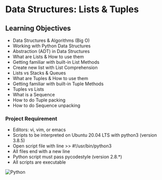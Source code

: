 # Data Structures: Lists & Tuples

## Learning Objectives
* Data Structures & Algorithms (Big O)
* Working with Python Data Structures
* Abstraction (ADT) in Data Structures
* What are Lists & How to use them
* Getting familiar with built-in List Methods
* Create new list with List Comprehension
* Lists vs Stacks & Queues
* What are Tuples & How to use them
* Getting familiar with built-in Tuple Methods
* Tuples vs Lists
* What is a Sequence
* How to do Tuple packing
* How to do Sequence unpacking

### Project Requirement
* Editors: vi, vim, or emacs
* Scripts to be interpreted on Ubuntu 20.04 LTS with python3 (version 3.8.5)
* Open script file with line >> #!/usr/bin/python3
* All files end with a new line
* Python script must pass pycodestyle (version 2.8.*)
* All scripts are executable

![Python](https://img.shields.io/badge/python-3670A0?style=for-the-badge&logo=python&logoColor=ffdd54)
